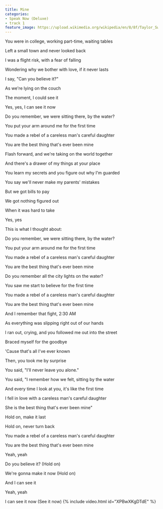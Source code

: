 ```yaml
---
title: Mine
categories:
- Speak Now (Deluxe)
- track 1
feature_image: https://upload.wikimedia.org/wikipedia/en/8/8f/Taylor_Swift_-_Speak_Now_cover.png
--- 
```

You were in college, working part-time, waiting tables

Left a small town and never looked back

I was a flight risk, with a fear of falling

Wondering why we bother with love, if it never lasts

I say, "Can you believe it?"

As we're lying on the couch

The moment, I could see it

Yes, yes, I can see it now

Do you remember, we were sitting there, by the water?

You put your arm around me for the first time

You made a rebel of a careless man's careful daughter

You are the best thing that's ever been mine

Flash forward, and we're taking on the world together

And there's a drawer of my things at your place

You learn my secrets and you figure out why I'm guarded

You say we'll never make my parents' mistakes

But we got bills to pay

We got nothing figured out

When it was hard to take

Yes, yes

This is what I thought about:

Do you remember, we were sitting there, by the water?

You put your arm around me for the first time

You made a rebel of a careless man's careful daughter

You are the best thing that's ever been mine

Do you remember all the city lights on the water?

You saw me start to believe for the first time

You made a rebel of a careless man's careful daughter

You are the best thing that's ever been mine

And I remember that fight, 2:30 AM

As everything was slipping right out of our hands

I ran out, crying, and you followed me out into the street

Braced myself for the goodbye

'Cause that's all I've ever known

Then, you took me by surprise

You said, "I'll never leave you alone."

You said, "I remember how we felt, sitting by the water

And every time I look at you, it's like the first time

I fell in love with a careless man's careful daughter

She is the best thing that's ever been mine"

Hold on, make it last

Hold on, never turn back

You made a rebel of a careless man's careful daughter

You are the best thing that's ever been mine

Yeah, yeah

Do you believe it? (Hold on)

We're gonna make it now (Hold on)

And I can see it

Yeah, yeah

I can see it now (See it now)
{% include video.html id="XPBwXKgDTdE" %}